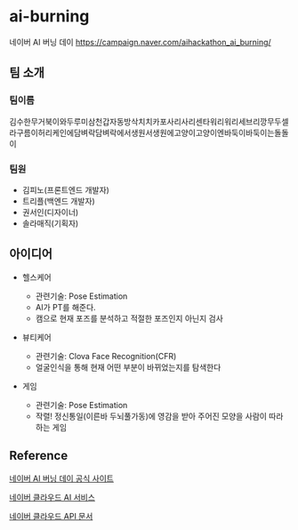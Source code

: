 # ai-burning

네이버 AI 버닝 데이 https://campaign.naver.com/aihackathon_ai_burning/

## 팀 소개

### 팀이름

김수한무거북이와두루미삼천갑자동방삭치치카포사리사리센타워리워리세브리깡무두셀라구름이허리케인에담벼락담벼락에서생원서생원에고양이고양이엔바둑이바둑이는돌돌이

### 팀원

- 김피노(프론트엔드 개발자)
- 트리플(백엔드 개발자)
- 권서인(디자이너)
- 솔라매직(기획자)

## 아이디어 

- 헬스케어
    - 관련기술: Pose Estimation
    - AI가 PT를 해준다.
    - 캠으로 현재 포즈를 분석하고 적절한 포즈인지 아닌지 검사

- 뷰티케어
    - 관련기술: Clova Face Recognition(CFR)
    - 얼굴인식을 통해 현재 어떤 부분이 바뀌었는지를 탐색한다

- 게임
    - 관련기술: Pose Estimation
    - 작렬! 정신통일(이른바 두뇌풀가동)에 영감을 받아 주어진 모양을 사람이 따라 하는 게임

## Reference 

[네이버 AI 버닝 데이 공식 사이트](https://campaign.naver.com/aihackathon_ai_burning/)

[네이버 클라우드 AI 서비스](https://www.ncloud.com/product/aiService)

[네이버 클라우드 API 문서](https://apidocs.ncloud.com/ko/ai-naver/)